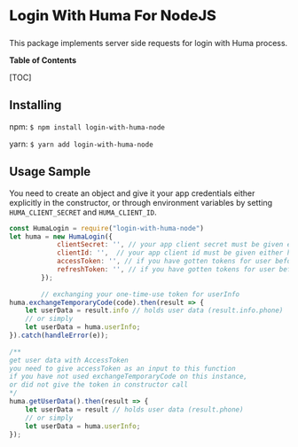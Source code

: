 <p style="font-weight: 800; font-size: 26px;">Login With Huma For NodeJS</p>


This package implements server side requests for login with Huma process.

**Table of Contents**

[TOC]
## Installing

npm:
 `$ npm install login-with-huma-node`

yarn:
 `$ yarn add login-with-huma-node`

## Usage Sample
You need to create an object and give it your app credentials either explicitly in the constructor, or through environment variables by setting `HUMA_CLIENT_SECRET` and `HUMA_CLIENT_ID`.

```javascript
const HumaLogin = require("login-with-huma-node")
let huma = new HumaLogin({
            clientSecret: '', // your app client secret must be given either here or through environemnt variables
            clientId: '',  // your app client id must be given either here or through environemnt variables
            accessToken: '', // if you have gotten tokens for user before (optional)
            refreshToken: '', // if you have gotten tokens for user before (optional)
        });
		
		// exchanging your one-time-use token for userInfo
huma.exchangeTemporaryCode(code).then(result => {
	let userData = result.info // holds user data (result.info.phone)
	// or simply
	let userData = huma.userInfo;
}).catch(handleError(e));
		
/**
get user data with AccessToken
you need to give accessToken as an input to this function 
if you have not used exchangeTemporaryCode on this instance, 
or did not give the token in constructor call
*/
huma.getUserData().then(result => { 
	let userData = result // holds user data (result.phone)
	// or simply
	let userData = huma.userInfo;
});
```
